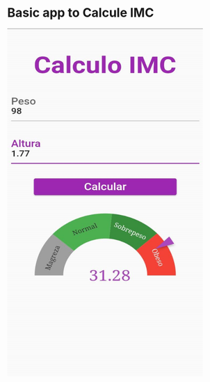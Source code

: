 # Basic app to Calcule IMC
<img src="https://github.com/Foca1/Imc/blob/0585f6d05727852ef961b87cc1b06fbf330bc765/App/Screenshot_20220111-150710.jpg" width="450" height="800">
